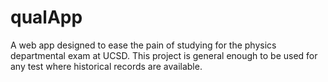 qualApp
=======

A web app designed to ease the pain of studying for the physics departmental exam at UCSD. This project is general enough to be used for any test where historical records are available.
